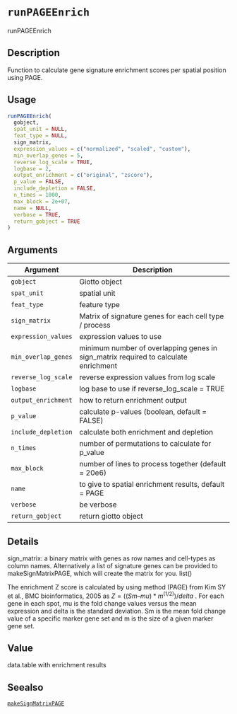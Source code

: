 # `runPAGEEnrich`

runPAGEEnrich


## Description

Function to calculate gene signature enrichment scores per spatial position using PAGE.


## Usage

```r
runPAGEEnrich(
  gobject,
  spat_unit = NULL,
  feat_type = NULL,
  sign_matrix,
  expression_values = c("normalized", "scaled", "custom"),
  min_overlap_genes = 5,
  reverse_log_scale = TRUE,
  logbase = 2,
  output_enrichment = c("original", "zscore"),
  p_value = FALSE,
  include_depletion = FALSE,
  n_times = 1000,
  max_block = 2e+07,
  name = NULL,
  verbose = TRUE,
  return_gobject = TRUE
)
```


## Arguments

Argument      |Description
------------- |----------------
`gobject`     |     Giotto object
`spat_unit`     |     spatial unit
`feat_type`     |     feature type
`sign_matrix`     |     Matrix of signature genes for each cell type / process
`expression_values`     |     expression values to use
`min_overlap_genes`     |     minimum number of overlapping genes in sign_matrix required to calculate enrichment
`reverse_log_scale`     |     reverse expression values from log scale
`logbase`     |     log base to use if reverse_log_scale = TRUE
`output_enrichment`     |     how to return enrichment output
`p_value`     |     calculate p-values (boolean, default = FALSE)
`include_depletion`     |     calculate both enrichment and depletion
`n_times`     |     number of permutations to calculate for p_value
`max_block`     |     number of lines to process together (default = 20e6)
`name`     |     to give to spatial enrichment results, default = PAGE
`verbose`     |     be verbose
`return_gobject`     |     return giotto object


## Details

sign_matrix: a binary matrix with genes as row names and cell-types as column names.
 Alternatively a list of signature genes can be provided to makeSignMatrixPAGE, which will create
 the matrix for you. list() 
 
 The enrichment Z score is calculated by using method (PAGE) from
 Kim SY et al., BMC bioinformatics, 2005 as $Z = ((Sm – mu)*m^(1/2)) / delta$ .
 For each gene in each spot, mu is the fold change values versus the mean expression
 and delta is the standard deviation. Sm is the mean fold change value of a specific marker gene set
 and  m is the size of a given marker gene set.


## Value

data.table with enrichment results


## Seealso

[`makeSignMatrixPAGE`](#makesignmatrixpage)


